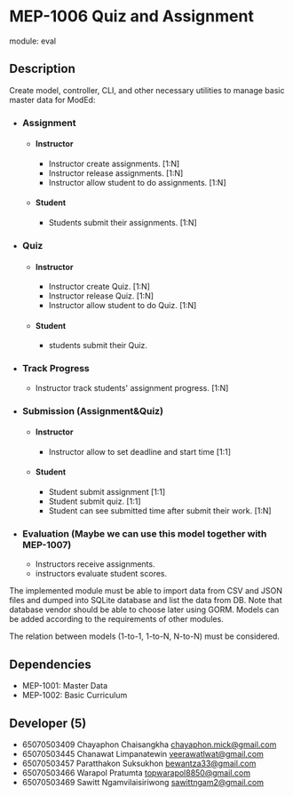 # MEP-1006 Quiz and Assignment

module: eval

## Description
Create model, controller, CLI, and other necessary utilities to manage basic master data for ModEd:

- ### Assignment
  - #### Instructor
    - Instructor create assignments. [1:N]
    - Instructor release assignments. [1:N]
    - Instructor allow student to do assignments. [1:N]
  - #### Student
    - Students submit their assignments. [1:N]

- ### Quiz
  - #### Instructor
    - Instructor create Quiz. [1:N]
    - Instructor release Quiz. [1:N]
    - Instructor allow student to do Quiz. [1:N]
  - #### Student
    - students submit their Quiz. 

- ### Track Progress
  - Instructor track students' assignment progress. [1:N]

- ### Submission (Assignment&Quiz)
  - #### Instructor
    - Instructor allow to set deadline and start time [1:1]
  - #### Student
    - Student submit assignment [1:1]
    - Student submit quiz. [1:1]
    - Student can see submitted time after submit their work. [1:N]

- ### Evaluation (Maybe we can use this model together with MEP-1007)
  - Instructors receive assignments.
  - instructors evaluate student scores.



The implemented module must be able to import data from CSV and JSON files and dumped into SQLite database and list the data from DB. Note that database vendor should be able to choose later using GORM. Models can be added according to the requirements of other modules.

The relation between models (1-to-1, 1-to-N, N-to-N) must be considered.
## Dependencies
- MEP-1001: Master Data
- MEP-1002: Basic Curriculum

## Developer (5)
 - 65070503409 Chayaphon Chaisangkha chayaphon.mick@gmail.com
 - 65070503445 Chanawat Limpanatewin veerawatlwat@gmail.com
 - 65070503457 Paratthakon Suksukhon bewantza33@gmail.com 
 - 65070503466 Warapol Pratumta topwarapol8850@gmail.com
 - 65070503469 Sawitt Ngamvilaisiriwong sawittngam2@gmail.com

